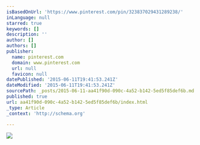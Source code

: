 ```yaml
---
isBasedOnUrl: 'https://www.pinterest.com/pin/323837029431289238/'
inLanguage: null
starred: true
keywords: []
description: ''
author: []
authors: []
publisher:
  name: pinterest.com
  domain: www.pinterest.com
  url: null
  favicon: null
datePublished: '2015-06-11T19:41:53.241Z'
dateModified: '2015-06-11T19:41:53.241Z'
sourcePath: _posts/2015-06-11-aa41f90d-090c-4a52-b142-5ed5f85def6b.md
published: true
url: aa41f90d-090c-4a52-b142-5ed5f85def6b/index.html
_type: Article
_context: 'http://schema.org'

---
```

![](https://s-media-cache-ak0.pinimg.com/736x/47/4f/ad/474fad4403c6faa4f12ea2c396cd7950.jpg)